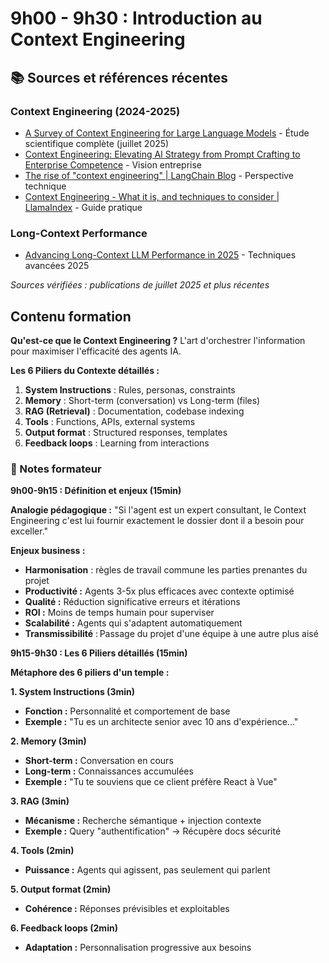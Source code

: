 # 9h00 - 9h30 : Introduction au Context Engineering

## 📚 **Sources et références récentes**

### Context Engineering (2024-2025)

- [A Survey of Context Engineering for Large Language Models](https://arxiv.org/abs/2507.13334) - Étude scientifique complète (juillet 2025)
- [Context Engineering: Elevating AI Strategy from Prompt Crafting to Enterprise Competence](https://medium.com/@adnanmasood/context-engineering-elevating-ai-strategy-from-prompt-crafting-to-enterprise-competence-b036d3f7f76f) - Vision entreprise
- [The rise of &#34;context engineering&#34; | LangChain Blog](https://blog.langchain.com/the-rise-of-context-engineering/) - Perspective technique
- [Context Engineering - What it is, and techniques to consider | LlamaIndex](https://www.llamaindex.ai/blog/context-engineering-what-it-is-and-techniques-to-consider) - Guide pratique

### Long-Context Performance

- [Advancing Long-Context LLM Performance in 2025](https://www.flow-ai.com/blog/advancing-long-context-llm-performance-in-2025) - Techniques avancées 2025

*Sources vérifiées : publications de juillet 2025 et plus récentes*

## **Contenu formation**

**Qu'est-ce que le Context Engineering ?**
L'art d'orchestrer l'information pour maximiser l'efficacité des agents IA.

**Les 6 Piliers du Contexte détaillés :**

1. **System Instructions** : Rules, personas, constraints
2. **Memory** : Short-term (conversation) vs Long-term (files)
3. **RAG (Retrieval)** : Documentation, codebase indexing
4. **Tools** : Functions, APIs, external systems
5. **Output format** : Structured responses, templates
6. **Feedback loops** : Learning from interactions

### 📝 Notes formateur

**9h00-9h15 : Définition et enjeux (15min)**

**Analogie pédagogique :**
"Si l'agent est un expert consultant, le Context Engineering c'est lui fournir exactement le dossier dont il a besoin pour exceller."

**Enjeux business :**

- **Harmonisation** : règles de travail commune les parties prenantes du projet
- **Productivité :** Agents 3-5x plus efficaces avec contexte optimisé
- **Qualité :** Réduction significative erreurs et itérations
- **ROI :** Moins de temps humain pour superviser
- **Scalabilité :** Agents qui s'adaptent automatiquement
- **Transmissibilité** : Passage du projet d'une équipe à une autre plus aisé

**9h15-9h30 : Les 6 Piliers détaillés (15min)**

**Métaphore des 6 piliers d'un temple :**

**1. System Instructions (3min)**

- **Fonction :** Personnalité et comportement de base
- **Exemple :** "Tu es un architecte senior avec 10 ans d'expérience..."

**2. Memory (3min)**

- **Short-term :** Conversation en cours
- **Long-term :** Connaissances accumulées
- **Exemple :** "Tu te souviens que ce client préfère React à Vue"

**3. RAG (3min)**

- **Mécanisme :** Recherche sémantique + injection contexte
- **Exemple :** Query "authentification" → Récupère docs sécurité

**4. Tools (2min)**

- **Puissance :** Agents qui agissent, pas seulement qui parlent

**5. Output format (2min)**

- **Cohérence :** Réponses prévisibles et exploitables

**6. Feedback loops (2min)**

- **Adaptation :** Personnalisation progressive aux besoins
